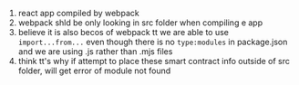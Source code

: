 1. react app compiled by webpack
2. webpack shld be only looking in src folder when compiling e app
3. believe it is also becos of webpack tt we are able to use `import...from...` even though there is no `type:modules` in package.json and we are using .js rather than .mjs files
4. think tt's why if attempt to place these smart contract info outside of src folder, will get error of module not found
